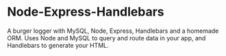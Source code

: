 # Node-Express-Handlebars
A burger logger with MySQL, Node, Express, Handlebars and a homemade ORM. Uses Node and MySQL to query and route data in your app, and Handlebars to generate your HTML.
